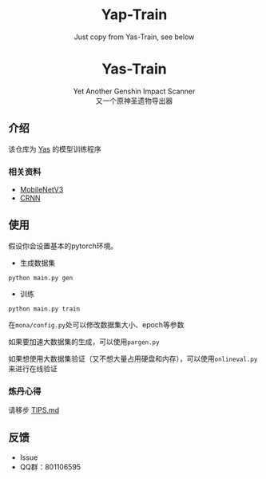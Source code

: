 <div align="center">


# Yap-Train
Just copy from Yas-Train,  see below
</div>

<div align="center">

# Yas-Train
Yet Another Genshin Impact Scanner  
又一个原神圣遗物导出器

</div>

## 介绍
该仓库为 [Yas](https://github.com/wormtql/yas) 的模型训练程序
### 相关资料
- [MobileNetV3](https://arxiv.org/pdf/1905.02244.pdf)
- [CRNN](https://arxiv.org/pdf/1507.05717.pdf)

## 使用
假设你会设置基本的pytorch环境。  
- 生成数据集
```
python main.py gen
```
- 训练
```
python main.py train
```
在`mona/config.py`处可以修改数据集大小、epoch等参数

如果要加速大数据集的生成，可以使用`pargen.py`

如果想使用大数据集验证（又不想大量占用硬盘和内存），可以使用`onlineval.py`来进行在线验证

### 炼丹心得
请移步 [TIPS.md](TIPS.md)

## 反馈
- Issue
- QQ群：801106595
